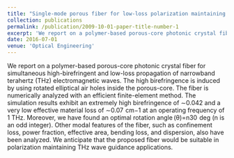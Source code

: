 ```yaml
---
title: "Single-mode porous fiber for low-loss polarization maintaining terahertz transmission"
collection: publications
permalink: /publication/2009-10-01-paper-title-number-1
excerpt: 'We report on a polymer-based porous-core photonic crystal fiber for simultaneous high-birefringent and low-loss propagation of narrowband terahertz (THz) electromagnetic waves. The high birefringence is induced by using rotated elliptical air holes inside the porous-core. The fiber is numerically analyzed with an efficient finite-element method. The simulation results exhibit an extremely high birefringence of ∼0.042 and a very low effective material loss of ∼0.07  cm−1 at an operating frequency of 1 THz. Moreover, we have found an optimal rotation angle (θ)=n30  deg (n is an odd integer). Other modal features of the fiber, such as confinement loss, power fraction, effective area, bending loss, and dispersion, also have been analyzed. We anticipate that the proposed fiber would be suitable in polarization maintaining THz wave guidance applications.'
date: 2016-07-01
venue: 'Optical Engineering'
---
```

We report on a polymer-based porous-core photonic crystal fiber for simultaneous high-birefringent and low-loss propagation of narrowband terahertz (THz) electromagnetic waves. The high birefringence is induced by using rotated elliptical air holes inside the porous-core. The fiber is numerically analyzed with an efficient finite-element method. The simulation results exhibit an extremely high birefringence of ∼0.042 and a very low effective material loss of ∼0.07  cm−1 at an operating frequency of 1 THz. Moreover, we have found an optimal rotation angle (θ)=n30  deg (n is an odd integer). Other modal features of the fiber, such as confinement loss, power fraction, effective area, bending loss, and dispersion, also have been analyzed. We anticipate that the proposed fiber would be suitable in polarization maintaining THz wave guidance applications.

